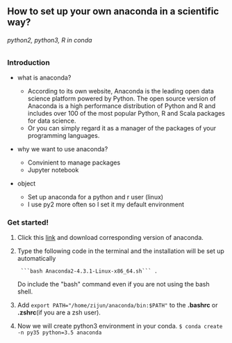 ## How to set up your own anaconda in a scientific way?

###### python2, python3, R in conda

### Introduction

* what is anaconda?

  - According to its own website, Anaconda is the leading open data science platform powered by Python. The open source version of Anaconda is a high performance distribution of Python and R and includes over 100 of the most popular Python, R and Scala packages for data science.
  - Or you can simply regard it as a manager of the packages of your programming languages.

* why we want to use anaconda?

  - Convinient to manage packages
  - Jupyter notebook
 
* object
  - Set up anaconda for a python and r user (linux)
  - I use py2 more often so I set it my default environment

### Get started!

1. Click this [link](https://www.continuum.io/downloads) and download corresponding version of anaconda. 

2. Type the following code in the terminal and the installation will be set up automatically

        ```bash Anaconda2-4.3.1-Linux-x86_64.sh``` . 

    Do include the "bash" command even if you are not using the bash shell.

3. Add ```export PATH="/home/zijun/anaconda/bin:$PATH"``` to the **.bashrc** or **.zshrc**(if you are a zsh user).

4. Now we will create python3 environment in your conda. 
    ```$ conda create -n py35 python=3.5 anaconda```
